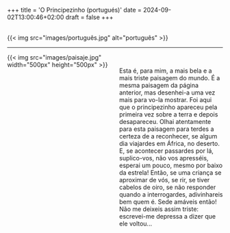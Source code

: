 +++
title = 'O Principezinho (portugués)'
date = 2024-09-02T13:00:46+02:00
draft = false
+++

<br/>
{{< img src="images/português.jpg" alt="português" >}}

--------------------------------------

<div style="display: flex; align-items: flex-start;">
  <div style="flex: 1; margin-right: 20px;">
    {{< img src="images/paisaje.jpg" width="500px" height="500px" >}}
  </div>
  <div style="flex: 1;">
<br/>

Esta é, para mim, a mais bela e a mais triste paisagem do mundo. É a mesma paisagem da página anterior, mas desenhei-a uma vez mais para vo-la mostrar. Foi aqui que o principezinho apareceu pela primeira vez sobre a terra e depois desapareceu.
Olhai atentamente para esta paisagem para terdes a certeza de a reconhecer, se algum dia viajardes em África, no deserto. E, se acontecer passardes por lá, suplico-vos, não vos apresséis, esperai um pouco, mesmo por baixo da estrela! Então, se uma criança se aproximar de vós, se rir, se tiver cabelos de oiro, se não responder quando a interrogardes, adivinhareis bem quem é. Sede amáveis então! Não me deixeis assim triste: escrevei-me depressa a dizer que ele voltou...
 </div>
</div>